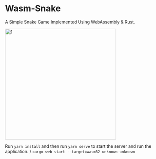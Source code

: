 # Wasm-Snake

A Simple Snake Game Implemented Using WebAssembly & Rust.


<img width="364" alt="1" src="https://user-images.githubusercontent.com/36515357/135727281-93e01e31-6c4b-4ace-b9f5-d1657cfb3e7c.png">


Run `yarn install` and then run `yarn serve` to start the server and run the application. / `cargo web start --target=wasm32-unknown-unknown`


